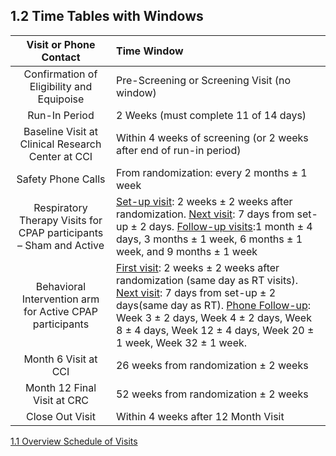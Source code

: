 ## 1.2 Time Tables with Windows

| Visit or Phone Contact     | Time Window |
|:--------------------------:|:-----------|
| Confirmation of Eligibility and Equipoise | Pre-Screening or Screening Visit (no window) |
| Run-In Period | 2 Weeks (must complete 11 of 14 days) |
| Baseline Visit at Clinical Research Center at CCI | Within 4 weeks of screening (or 2 weeks after end of run-in period) |
| Safety Phone Calls | From randomization: every 2 months ± 1 week |
| Respiratory Therapy Visits for CPAP participants – Sham and Active | <u>Set-up visit</u>:  2 weeks  ± 2 weeks after randomization. <u>Next visit</u>: 7 days from set-up ± 2 days. <u>Follow-up visits</u>:1 month ± 4 days, 3 months  ± 1 week, 6 months ± 1 week, and 9 months ± 1 week |
| Behavioral Intervention arm for Active CPAP participants | <u>First visit</u>:  2 weeks  ± 2 weeks after randomization (same day as RT visits). <u>Next visit</u>: 7 days from set-up ± 2 days(same day as RT). <u>Phone Follow-up</u>: Week 3 ± 2 days, Week 4 ± 2 days, Week 8 ± 4 days, Week 12 ± 4 days, Week 20 ± 1 week, Week 32 ± 1 week. |
| Month 6 Visit at CCI | 26 weeks from randomization ± 2 weeks |
| Month 12 Final Visit at CRC | 52 weeks from randomization ± 2 weeks |
| Close Out Visit | Within 4 weeks after 12 Month Visit |


<div class="center">
<div class="btn-group">
  <a href=":pages_path:/manuals/schedule-of-visits/1-01-overview.md" class="btn btn-default">
    <span class="glyphicon glyphicon-chevron-left"></span>
    1.1 Overview
  </a>

  <a href=":pages_path:/manuals/schedule-of-visits" class="btn btn-default">
    <span class="glyphicon glyphicon-chevron-up"></span>
    Schedule of Visits
  </a>
